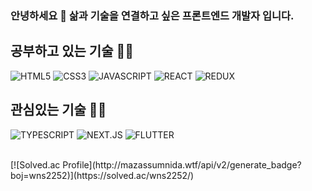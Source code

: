 ### 안녕하세요 👋 삶과 기술을 연결하고 싶은 프론트엔드 개발자 입니다.

<h2>공부하고 있는 기술 🧑‍💻</h2>

![HTML5](https://img.shields.io/badge/HTML5-orange?style=flat&logo=html5&logoColor=white)
![CSS3](https://img.shields.io/badge/CSS3-blue?style=flat&logo=css3)
![JAVASCRIPT](https://img.shields.io/badge/JAVASCRIPT-yellow?style=flat&logo=javascript&logoColor=black)
![REACT](https://img.shields.io/badge/REACT-blue?style=flat&logo=react&logoColor=skyblue)
![REDUX](https://img.shields.io/badge/REDUX-violet?style=flat&logo=redux&logoColor=purple)

<h2>관심있는 기술 🧑‍💻</h2>

![TYPESCRIPT](https://img.shields.io/badge/TYPESCRIPT-blue?style=flat&logo=typescript&logoColor=white)
![NEXT.JS](https://img.shields.io/badge/NEXT.JS-black?style=flat&logo=next.js&logoColor=white)
![FLUTTER](https://img.shields.io/badge/FLUTTER-blue?style=flat&logo=flutter&logoColor=white)

<br/>
[![Solved.ac Profile](http://mazassumnida.wtf/api/v2/generate_badge?boj=wns2252)](https://solved.ac/wns2252/)
